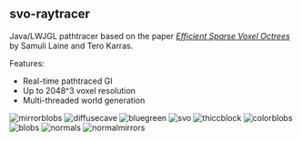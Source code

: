## svo-raytracer

Java/LWJGL pathtracer based on the paper [_Efficient Sparse Voxel Octrees_](https://research.nvidia.com/sites/default/files/pubs/2010-02_Efficient-Sparse-Voxel/laine2010tr1_paper.pdf) by Samuli Laine and Tero Karras.

Features:
 - Real-time pathtraced GI
 - Up to 2048^3 voxel resolution
 - Multi-threaded world generation

![mirrorblobs](https://user-images.githubusercontent.com/34610019/152625682-f5c9907c-8f21-4df4-8cae-b2030b4c77fd.png)
![diffusecave](https://user-images.githubusercontent.com/34610019/152625691-df326ccf-974d-4f6f-8855-28efb2e174d2.png)
![bluegreen](https://user-images.githubusercontent.com/34610019/118948016-be657b80-b90c-11eb-9128-9fbd6fb22f8d.png)
![svo](https://user-images.githubusercontent.com/34610019/118948027-c2919900-b90c-11eb-992f-d8f87df4d269.png)
![thiccblock](https://user-images.githubusercontent.com/34610019/118949025-b3f7b180-b90d-11eb-82cf-752452898c15.png)
![colorblobs](https://user-images.githubusercontent.com/34610019/137646215-fbc8922a-d08e-4e0b-b5c0-5004472de030.png)
![blobs](https://user-images.githubusercontent.com/34610019/119221525-afb1cc80-baa4-11eb-97f6-cd3b8ac5e4a1.png)
![normals](https://user-images.githubusercontent.com/34610019/152762625-7eb71a15-6609-40ec-9403-ba9a8b4b598a.png)
![normalmirrors](https://user-images.githubusercontent.com/34610019/152762634-831ba6b7-7f7e-4334-885f-06ffa11b9cec.png)
